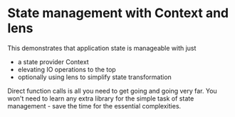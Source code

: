 # State management with Context and lens

This demonstrates that application state is manageable with just
* a state provider Context
* elevating IO operations to the top
* optionally using lens to simplify state transformation

Direct function calls is all you need to get going and going very far. You won't need to learn any extra library for the simple task of state management - save the time for the essential complexities.
